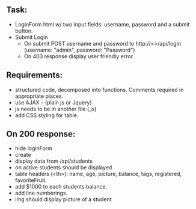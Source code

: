 ## Task:
  - LoginForm html w/ two input fields: username, password and a submit button.
  - Submit Login
    - On submit POST username and password to http://<>/api/login (username: "admin", password: "Password")
    - On 403 response display user friendly error.
  
## Requirements:
  - structured code, decomposed into functions. Comments required in appropriate places.
  - use AJAX – (plain js or Jquery)
  - js needs to be in another file (.js)
  - add CSS styling for table.

## On 200 response:
  - hide loginForm
  - create <table>
  - display data from /api/students
  - on active students should be displayed
  - table headers (\<th\>): name, age, picture, balance, tags, registered, favoriteFruit.
  - add $1000 to each students balance.
  - add line numberings.
  - img should display picture of a student
  
